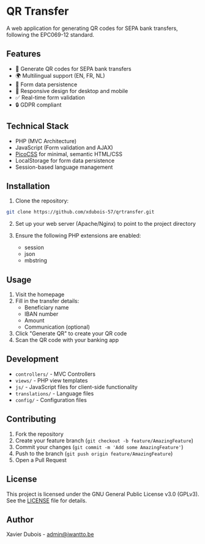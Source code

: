# QR Transfer

A web application for generating QR codes for SEPA bank transfers, following the EPC069-12 standard.

## Features

- 🏦 Generate QR codes for SEPA bank transfers
- 🌍 Multilingual support (EN, FR, NL)
- 💾 Form data persistence
- 📱 Responsive design for desktop and mobile
- ✅ Real-time form validation
- 🔒 GDPR compliant

## Technical Stack

- PHP (MVC Architecture)
- JavaScript (Form validation and AJAX)
- [PicoCSS](https://picocss.com/) for minimal, semantic HTML/CSS
- LocalStorage for form data persistence
- Session-based language management

## Installation

1. Clone the repository:
```bash
git clone https://github.com/xdubois-57/qrtransfer.git
```

2. Set up your web server (Apache/Nginx) to point to the project directory

3. Ensure the following PHP extensions are enabled:
   - session
   - json
   - mbstring

## Usage

1. Visit the homepage
2. Fill in the transfer details:
   - Beneficiary name
   - IBAN number
   - Amount
   - Communication (optional)
3. Click "Generate QR" to create your QR code
4. Scan the QR code with your banking app

## Development

- `controllers/` - MVC Controllers
- `views/` - PHP view templates
- `js/` - JavaScript files for client-side functionality
- `translations/` - Language files
- `config/` - Configuration files

## Contributing

1. Fork the repository
2. Create your feature branch (`git checkout -b feature/AmazingFeature`)
3. Commit your changes (`git commit -m 'Add some AmazingFeature'`)
4. Push to the branch (`git push origin feature/AmazingFeature`)
5. Open a Pull Request

## License

This project is licensed under the GNU General Public License v3.0 (GPLv3). See the [LICENSE](LICENSE) file for details.

## Author

Xavier Dubois - [admin@iwantto.be](mailto:admin@iwantto.be)
